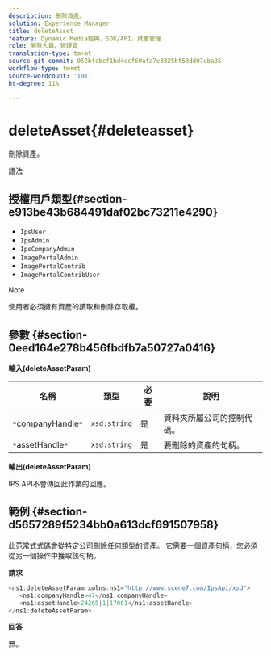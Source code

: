 ```yaml
---
description: 刪除資產。
solution: Experience Manager
title: deleteAsset
feature: Dynamic Media經典，SDK/API，資產管理
role: 開發人員、管理員
translation-type: tm+mt
source-git-commit: 052bfcbcf1bd4ccf60afa7e3325bf58dd07cba85
workflow-type: tm+mt
source-wordcount: '101'
ht-degree: 11%

---
```



# deleteAsset{#deleteasset}

刪除資產。

語法

## 授權用戶類型{#section-e913be43b684491daf02bc73211e4290}

* `IpsUser`
* `IpsAdmin`
* `IpsCompanyAdmin`
* `ImagePortalAdmin`
* `ImagePortalContrib`
* `ImagePortalContribUser`

>[!NOTE]
>
>使用者必須擁有資產的讀取和刪除存取權。

## 參數 {#section-0eed164e278b456fbdfb7a50727a0416}

**輸入(deleteAssetParam)**

| 名稱 | 類型 | 必要 | 說明 |
|---|---|---|---|
| `*`companyHandle`*` | `xsd:string` | 是 | 資料夾所屬公司的控制代碼。 |
| `*`assetHandle`*` | `xsd:string` | 是 | 要刪除的資產的句柄。 |

**輸出(deleteAssetParam)**

IPS API不會傳回此作業的回應。

## 範例 {#section-d5657289f5234bb0a613dcf691507958}

此范常式式碼會從特定公司刪除任何類型的資產。 它需要一個資產句柄，您必須從另一個操作中獲取該句柄。

**請求**

```java
<ns1:deleteAssetParam xmlns:ns1="http://www.scene7.com/IpsApi/xsd">
   <ns1:companyHandle>47</ns1:companyHandle>
   <ns1:assetHandle>24265|1|17061</ns1:assetHandle>
</ns1:deleteAssetParam>
```

**回答**

無。
